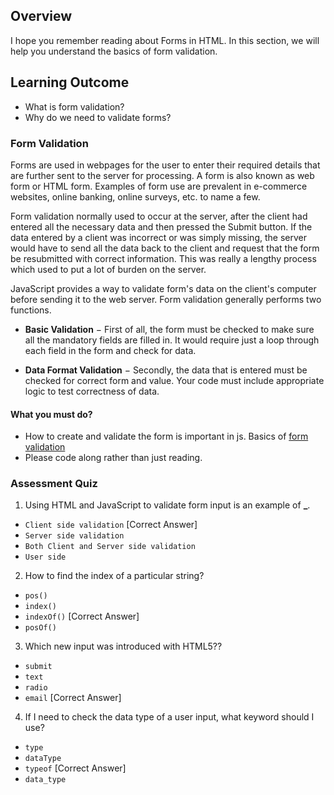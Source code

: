 ## Overview

I hope you remember reading about Forms in HTML. In this section, we will help you understand the basics of form validation.

## Learning Outcome

- What is form validation?
- Why do we need to validate forms?

### Form Validation

Forms are used in webpages for the user to enter their required details that are further sent to the server for processing. A form is also known as web form or HTML form. Examples of form use are prevalent in e-commerce websites, online banking, online surveys, etc. to name a few.

Form validation normally used to occur at the server, after the client had entered all the necessary data and then pressed the Submit button. If the data entered by a client was incorrect or was simply missing, the server would have to send all the data back to the client and request that the form be resubmitted with correct information. This was really a lengthy process which used to put a lot of burden on the server.

JavaScript provides a way to validate form's data on the client's computer before sending it to the web server. Form validation generally performs two functions.

- **Basic Validation** − First of all, the form must be checked to make sure all the mandatory fields are filled in. It would require just a loop through each field in the form and check for data.

- **Data Format Validation** − Secondly, the data that is entered must be checked for correct form and value. Your code must include appropriate logic to test correctness of data.

#### What you must do?

- How to create and validate the form is important in js. Basics of [form validation](https://o7planning.org/en/12273/javascript-form-validation-tutorial)
- Please code along rather than just reading.

### Assessment Quiz

1. Using HTML and JavaScript to validate form input is an example of **\_**.

- `Client side validation` [Correct Answer]
- `Server side validation`
- `Both Client and Server side validation`
- `User side`

2. How to find the index of a particular string?

- `pos()`
- `index()`
- `indexOf()` [Correct Answer]
- `posOf()`

3. Which new input was introduced with HTML5??

- `submit`
- `text`
- `radio`
- `email` [Correct Answer]

4. If I need to check the data type of a user input, what keyword should I use?

- `type`
- `dataType`
- `typeof` [Correct Answer]
- `data_type`
